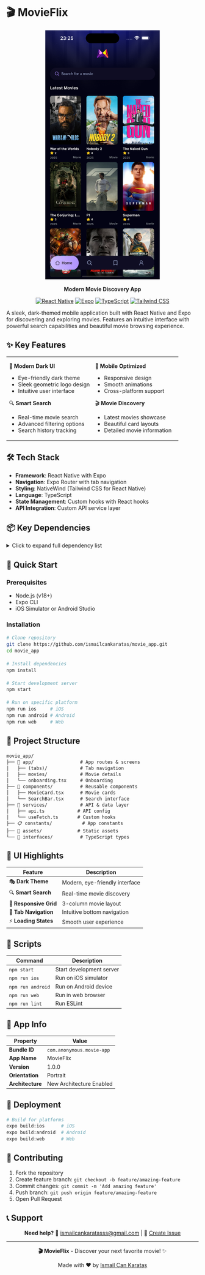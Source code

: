 # 🎬 MovieFlix

<div align="center">
  <img src="screen_shot_01.png" alt="MovieFlix App" width="300" />
  
  **Modern Movie Discovery App**
  
  [![React Native](https://img.shields.io/badge/React_Native-20232A?style=for-the-badge&logo=react&logoColor=61DAFB)](https://reactnative.dev/)
  [![Expo](https://img.shields.io/badge/Expo-000020?style=for-the-badge&logo=expo&logoColor=white)](https://expo.dev/)
  [![TypeScript](https://img.shields.io/badge/TypeScript-007ACC?style=for-the-badge&logo=typescript&logoColor=white)](https://www.typescriptlang.org/)
  [![Tailwind CSS](https://img.shields.io/badge/Tailwind_CSS-38B2AC?style=for-the-badge&logo=tailwind-css&logoColor=white)](https://tailwindcss.com/)
</div>

A sleek, dark-themed mobile application built with React Native and Expo for discovering and exploring movies. Features an intuitive interface with powerful search capabilities and beautiful movie browsing experience.

## ✨ Key Features

<table>
<tr>
<td width="50%">

🎨 **Modern Dark UI**
- Eye-friendly dark theme
- Sleek geometric logo design
- Intuitive user interface

🔍 **Smart Search**
- Real-time movie search
- Advanced filtering options
- Search history tracking

</td>
<td width="50%">

📱 **Mobile Optimized**
- Responsive design
- Smooth animations
- Cross-platform support

🎬 **Movie Discovery**
- Latest movies showcase
- Beautiful card layouts
- Detailed movie information

</td>
</tr>
</table>

## 🛠️ Tech Stack

- **Framework**: React Native with Expo
- **Navigation**: Expo Router with tab navigation
- **Styling**: NativeWind (Tailwind CSS for React Native)
- **Language**: TypeScript
- **State Management**: Custom hooks with React hooks
- **API Integration**: Custom API service layer

## 📦 Key Dependencies

<details>
<summary>Click to expand full dependency list</summary>

### Core
- `expo` (~53.0.22) - Expo SDK
- `react` (19.0.0) - React library  
- `react-native` (0.79.6) - React Native framework
- `expo-router` (~5.1.5) - File-based routing
- `nativewind` (^4.1.23) - Tailwind CSS for React Native

### UI & Navigation
- `@react-navigation/bottom-tabs` (^7.3.10) - Bottom tab navigation
- `@react-navigation/native` (^7.1.6) - Navigation library
- `expo-vector-icons` (^14.1.0) - Icon library

### Features
- `expo-image` (~2.4.0) - Optimized image component
- `expo-haptics` (~14.1.4) - Haptic feedback
- `react-native-reanimated` (~3.17.4) - Animations
- `react-native-gesture-handler` (~2.24.0) - Gesture handling

</details>

## 🚀 Quick Start

### Prerequisites
- Node.js (v18+)
- Expo CLI
- iOS Simulator or Android Studio

### Installation

```bash
# Clone repository
git clone https://github.com/ismailcankaratas/movie_app.git
cd movie_app

# Install dependencies
npm install

# Start development server
npm start

# Run on specific platform
npm run ios     # iOS
npm run android # Android  
npm run web     # Web
```

## 📁 Project Structure

```
movie_app/
├── 📱 app/                 # App routes & screens
│   ├── (tabs)/            # Tab navigation
│   ├── movies/            # Movie details
│   └── onboarding.tsx     # Onboarding
├── 🧩 components/          # Reusable components
│   ├── MovieCard.tsx      # Movie cards
│   └── SearchBar.tsx      # Search interface
├── 🔧 services/            # API & data layer
│   ├── api.ts            # API config
│   └── useFetch.ts       # Custom hooks
├── 📋 constants/           # App constants
├── 🎨 assets/             # Static assets
└── 📝 interfaces/          # TypeScript types
```

## 🎨 UI Highlights

<div align="center">

| Feature | Description |
|---------|-------------|
| 🎭 **Dark Theme** | Modern, eye-friendly interface |
| 🔍 **Smart Search** | Real-time movie discovery |
| 📱 **Responsive Grid** | 3-column movie layout |
| 🧭 **Tab Navigation** | Intuitive bottom navigation |
| ⚡ **Loading States** | Smooth user experience |

</div>

## 🔧 Scripts

| Command | Description |
|---------|-------------|
| `npm start` | Start development server |
| `npm run ios` | Run on iOS simulator |
| `npm run android` | Run on Android device |
| `npm run web` | Run in web browser |
| `npm run lint` | Run ESLint |

## 📱 App Info

| Property | Value |
|----------|-------|
| **Bundle ID** | `com.anonymous.movie-app` |
| **App Name** | MovieFlix |
| **Version** | 1.0.0 |
| **Orientation** | Portrait |
| **Architecture** | New Architecture Enabled |

## 🚀 Deployment

```bash
# Build for platforms
expo build:ios      # iOS
expo build:android  # Android
expo build:web      # Web
```

## 🤝 Contributing

1. Fork the repository
2. Create feature branch: `git checkout -b feature/amazing-feature`
3. Commit changes: `git commit -m 'Add amazing feature'`
4. Push branch: `git push origin feature/amazing-feature`
5. Open Pull Request

## 📞 Support

<div align="center">

**Need help?** 📧 [ismailcankaratasss@gmail.com](mailto:ismailcankaratasss@gmail.com) | 🐛 [Create Issue](https://github.com/ismailcankaratas/movie_app/issues)

---

**🎬 MovieFlix** - Discover your next favorite movie! ✨

Made with ❤️ by [Ismail Can Karataş](https://github.com/ismailcankaratas)

</div>
